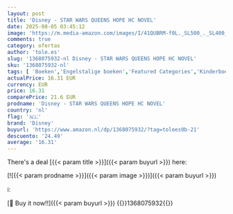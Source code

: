 ```yaml
---
layout: post
title: 'Disney - STAR WARS QUEENS HOPE HC NOVEL'
date: 2025-08-05 03:45:12
image: 'https://m.media-amazon.com/images/I/41QUBRM-f0L._SL500_._SL400_.jpg'
comments: true
category: ofertas
author: 'tole.es'
slug: '1368075932-nl Disney - STAR WARS QUEENS HOPE HC NOVEL'
sku: '1368075932-nl'
tags: [ 'Boeken','Engelstalige boeken','Featured Categories','Kinderboeken','Literatuur & fictie voor kinderen','Sciencefiction & fantasy voor kinderen','Sciencefiction voor kinderen','Stripboeken & beeldromans jongvolwassenen','Stripboeken & graphic novels','Stripboeken, manga & graphic novels','Strips en graphic novels fictie jongvolwassenen','Tieners & jongvolwassenen','disney','🇳🇱', ]
actualPrice: 16.31 EUR
currency: EUR
price: 16.31
comparePrice: 21.6 EUR
prodname: 'Disney - STAR WARS QUEENS HOPE HC NOVEL'
country: 'nl'
flag: '🇳🇱'
brand: 'Disney'
buyurl: 'https://www.amazon.nl/dp/1368075932/?tag=tolees0b-21'
descuento: '24.49'
average: '16.31'
---
```


There's a deal [{{< param title >}}]({{< param buyurl >}})  here:

[![{{< param prodname >}}]({{< param image >}})]({{< param buyurl >}})

ℹ️:


[🛒 Buy it now!!]({{< param buyurl >}})
{{<world>}}1368075932{{</world>}}
